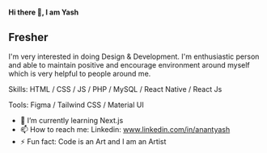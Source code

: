 #### Hi there 👋, I am Yash
## Fresher
I'm very interested in doing Design & Development. 
I'm enthusiastic person and able to maintain positive and encourage environment around myself which is very helpful to people around me.

Skills:  HTML / CSS / JS / PHP / MySQL / React Native / React Js

Tools: Figma / Tailwind CSS / Material UI

- 🌱 I’m currently learning Next.js  
- 📫 How to reach me: Linkedin: www.linkedin.com/in/anantyash 
- ⚡ Fun fact: Code is an Art and I am an Artist 

<!--
Github Portfolio Generator: https://arturssmirnovs.github.io/github-profile-readme-generator/
-->



